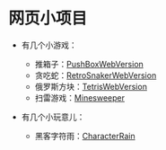 # 网页小项目

+ 有几个小游戏：
  + 推箱子：[PushBoxWebVersion](https://zpanclimb.github.io/HTMLProjects/PushBoxWebVersion/index.html)
  + 贪吃蛇：[RetroSnakerWebVersion](https://zpanclimb.github.io/HTMLProjects/RetroSnakerWebVersion/index.html)
  + 俄罗斯方块：[TetrisWebVersion](https://zpanclimb.github.io/HTMLProjects/TetrisWebVersion/index.html)
  + 扫雷游戏：[Minesweeper](https://zpanclimb.github.io/HTMLProjects/Minesweeper/index.html)

+ 有几个小玩意儿：
  + 黑客字符雨：[CharacterRain](https://zpanclimb.github.io/HTMLProjects/CharacterRain.html)
